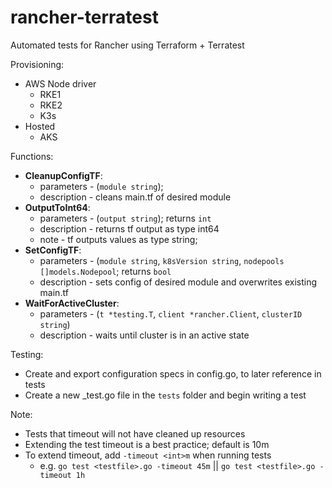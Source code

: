 # rancher-terratest

Automated tests for Rancher using Terraform + Terratest

Provisioning:
- AWS Node driver
  - RKE1
  - RKE2
  - K3s
- Hosted
  - AKS


Functions:
- **CleanupConfigTF**:
  - parameters - (`module string`);
  - description - cleans main.tf of desired module
- **OutputToInt64**:
  - parameters - (`output string`); returns `int`
  - description - returns tf output as type int64
  - note - tf outputs values as type string;
- **SetConfigTF**: 
  - parameters - (`module string`, `k8sVersion string`, `nodepools []models.Nodepool`; returns `bool`
  - description - sets config of desired module and overwrites existing main.tf
- **WaitForActiveCluster**:
  - parameters - (`t *testing.T`, `client *rancher.Client`, `clusterID string`)
  - description - waits until cluster is in an active state

Testing:
- Create and export configuration specs in config.go, to later reference in tests
- Create a new _test.go file in the `tests` folder and begin writing a test



Note: 
- Tests that timeout will not have cleaned up resources
- Extending the test timeout is a best practice; default is 10m
- To extend timeout, add `-timeout <int>m` when running tests
  - e.g. `go test <testfile>.go -timeout 45m` || `go test <testfile>.go -timeout 1h`